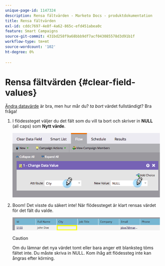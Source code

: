 ```yaml
---
unique-page-id: 1147324
description: Rensa fältvärden - Marketo Docs - produktdokumentation
title: Rensa fältvärden
exl-id: cddc7697-4e8f-4a62-865c-efd451abea0c
feature: Smart Campaigns
source-git-commit: 431bd258f9a68bbb9df7acf043085578d3d91b1f
workflow-type: tm+mt
source-wordcount: '102'
ht-degree: 0%

---
```


# Rensa fältvärden {#clear-field-values}

[Ändra datavärde](/help/marketo/product-docs/core-marketo-concepts/smart-campaigns/flow-actions/change-data-value.md) är bra, men hur mår du? _ta bort_ värdet fullständigt? Bra fråga!

1. I flödessteget väljer du det fält som du vill ta bort och skriver in **NULL** (all caps) som **Nytt värde**.

   ![](assets/image2015-3-19-10-3a6-3a14.png)

1. Boom! Det visste du säkert inte! När flödessteget är klart rensas värdet för det fält du valde.

   ![](assets/image2015-3-19-10-3a11-3a9.png)

   >[!CAUTION]
   >
   >Om du lämnar det nya värdet tomt eller bara anger ett blanksteg töms fältet inte. Du måste skriva in NULL. Kom ihåg att flödessteg inte kan ångras efter körning.

